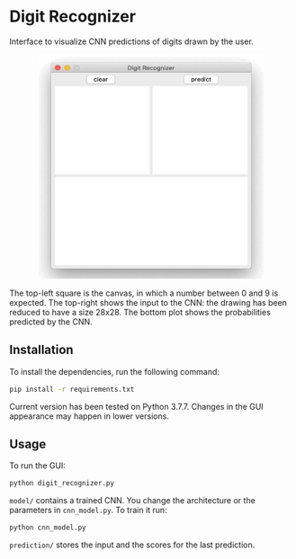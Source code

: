 # Digit Recognizer
Interface to visualize CNN predictions of digits drawn by the user.

<p align="center">
    <img width="400" height="400"src="images/digit_recognizer.gif">
</p>
The top-left square is the canvas, in which a number between 0 and 9 is expected. The top-right shows the input to the CNN: the drawing has been reduced to have a size 28x28. The bottom plot shows the probabilities predicted by the CNN.



## Installation

To install the dependencies, run the following command:

```bash
pip install -r requirements.txt
```

Current version has been tested on Python 3.7.7. Changes in the GUI appearance may happen in lower versions.



## Usage

To run the GUI:

```python
python digit_recognizer.py
```

`model/` contains a trained CNN. You change the architecture or the parameters in `cnn_model.py`. To train it run:

```python
python cnn_model.py
```
`prediction/` stores the input and the scores for the last prediction.
